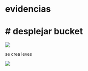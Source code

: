# evidencias 
# # desplejar bucket

<p align="center">

![](https://lh3.googleusercontent.com/LSl8aZPQsnLK9NANqLIglTZdBZDVe1MgksaMwJgPoZwhiSPP3Ffd-gvb5r3uhBSzpHOa4NFzWBiMZYeMPYwku_UWVF44ejsbWCChCJ6dkmSyjIOqIbKxqt26MhpRuVVSw0VhonEkFgYVeVrocvcboUWQNlh0V7KgQctnTCRF8olHtSs88H3blqLDDRIrKFUus7baY8BFIX71Rl6Dx9bctx4Etfje3E1d23QQenkJcmTOiYkNdbbc5dseiz_oQHoExyCvA-eTOPer3zWSR9o6pB3Ib16P9x1GkHWa405LLUlh9E5W6fpJ7l8PMZxyRMCIYMBq1knM6d_ec30iBNEzjMoxsgqL_rf4VUFlcK9FUV5fXXJFu4V50mFMnLX9KOJdfuqMkIKsffWZiVWIg9zLPZpFDz9uq46vvMYqU-5YQxSA-HaNdiu6p7K-TMzP_GM85r2Bx2b3bKmDA91TkN)
</p>

se crea leves 

<p align="center">

![](https://lh3.googleusercontent.com/LSl8aZPQsnLK9NANqLIglTZdBZDVe1MgksaMwJgPoZwhiSPP3Ffd-gvb5r3uhBSzpHOa4NFzWBiMZYeMPYwku_UWVF44ejsbWCChCJ6dkmSyjIOqIbKxqt26MhpRuVVSw0VhonEkFgYVeVrocvcboUWQNlh0V7KgQctnTCRF8olHtSs88H3blqLDDRIrKFUus7baY8BFIX71Rl6Dx9bctx4Etfje3E1d23QQenkJcmTOiYkNdbbc5dseiz_oQHoExyCvA-eTOPer3zWSR9o6pB3Ib16P9x1GkHWa405LLUlh9E5W6fpJ7l8PMZxyRMCIYMBq1knM6d_ec30iBNEzjMoxsgqL_rf4VUFlcK9FUV5fXXJFu4V50mFMnLX9KOJdfuqMkIKsffWZiVWIg9zLPZpFDz9uq46vvMYqU-5YQxSA-HaNdiu6p7K-TMzP_GM85r2Bx2b3bKmDA91TkNxX6XRQpI4vhYVuwiXmi4MP10k3E54xHQgW2nafRyPMIigGh9KjhAMQzSWvi6UBL-5HgSvMPFJmuZE1V6xW9_l-ZDpLIozfGElLOMIWqNkM6GBwWqB19rckeOa1ectYZwOftdVDxSiiMhp3nworQ_pk36UZ4qIVKwI4kwOYN0qP3kuSAWeQmWyCZ6WrN-GF2FD2G9Va1iqs1Z0_FelacQ878WHijeAhBX2BIMmjY7z8FnwrF1yd4F50ACQyCKB_Vp7TEU9UBbHdhTRa45lrrKnxsK4AE7SHIz6SczrpvmsoRTk=w1160-h69-no?authuser=0)
</p>
